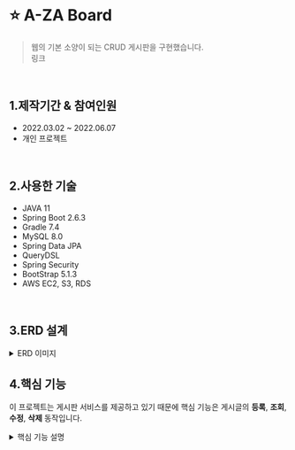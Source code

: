 # ⭐ A-ZA Board
> 웹의 기본 소양이 되는 CRUD 게시판을 구현했습니다.  
> 링크
<br>  

## 1.제작기간 & 참여인원  
- 2022.03.02 ~ 2022.06.07
- 개인 프로젝트
<br>

## 2.사용한 기술
- JAVA 11
- Spring Boot 2.6.3
- Gradle 7.4
- MySQL 8.0
- Spring Data JPA
- QueryDSL
- Spring Security
- BootStrap 5.1.3
- AWS EC2, S3, RDS
<br>

## 3.ERD 설계
<details>
<summary>ERD 이미지</summary>

<img src="https://user-images.githubusercontent.com/60730405/172790041-2d38a29b-210e-4e35-b77f-08b791484a8a.png" height="650px" width="750px">
</details>  

## 4.핵심 기능
이 프로젝트는 게시판 서비스를 제공하고 있기 때문에 핵심 기능은 게시글의 **등록**, **조회**, **수정**, **삭제** 동작입니다.  

<details>
<summary>핵심 기능 설명</summary>

### 4.1 전체 흐름
전체 흐름은 다음과 같습니다.  
이 흐름 안에서 **등록**, **조회**, **수정**, **삭제** 동작이 진행됩니다.  
<img src="https://user-images.githubusercontent.com/60730405/172858424-705cd5b1-33ca-4581-9f90-89e26eb68d6a.JPG" height="200px">

<details>
<summary>게시글 등록</summary>

#### Controller
<img src="https://user-images.githubusercontent.com/60730405/172861164-168637bb-9cef-4db2-b50e-b7a508f8ba09.JPG" height="400px">  
  
- BoardController에는 View에서 넘어온 데이터를 전달받아 처리합니다. ⭐ [코드 확인](https://github.com/moon-July5/SpringBoot_A-ZA/blob/d1c11ae1d7b3c8dd3141cb1908a8817f510a44c0/src/main/java/com/moon/aza/controller/BoardController.java#L81)
- 여기서 tid 변수는 `임시저장된 게시글 번호`입니다. 이것을 왜 따로 요청받아 처리하냐면 임시저장된 게시글을 불러와서  
완전히 작성 후, 실제 저장하게 된다면 임시저장된 게시글은 더 이상 사용하지 않을 것이기 때문에 삭제하기 위함입니다.  
  ⭐ [코드 확인](https://github.com/moon-July5/SpringBoot_A-ZA/blob/d1c11ae1d7b3c8dd3141cb1908a8817f510a44c0/src/main/java/com/moon/aza/controller/BoardController.java#L84)  
- 게시판으로 리다이렉트하도록 응답합니다. ⭐ [코드 확인](https://github.com/moon-July5/SpringBoot_A-ZA/blob/d1c11ae1d7b3c8dd3141cb1908a8817f510a44c0/src/main/java/com/moon/aza/controller/BoardController.java#L87)   

#### Service
<img src="https://user-images.githubusercontent.com/60730405/172870015-8e133740-7e6a-4b0a-9552-8f468bd3b972.JPG" height="450px">
  
**Entity 형태로 변환** ⭐ [코드 확인](https://github.com/moon-July5/SpringBoot_A-ZA/blob/d452c5def66ce0e2acb70a6ed7d56c31b9c5cb38/src/main/java/com/moon/aza/service/BoardService.java#L81)
- `BoardRepository`에 전달할 수 있도록 요청받은 DTO -> Entity 형태로 변환하는 메서드입니다.  

**실제 DB에 저장** ⭐ [코드 확인](https://github.com/moon-July5/SpringBoot_A-ZA/blob/d452c5def66ce0e2acb70a6ed7d56c31b9c5cb38/src/main/java/com/moon/aza/service/BoardService.java#L74)  
- `saveBoard()` 메서드를 통해 Entity 형태로 변환된 데이터를 `BoardRepository`로 전달합니다.  

#### Repository
<img src="https://user-images.githubusercontent.com/60730405/172872998-4599320b-3368-4753-9108-a1d05de0aa89.JPG" height="350px" width="800px">  

- Entity 형태의 데이터를 `save()` 메서드를 통해 실제 Database에 전달하여 저장합니다. ⭐ [코드 확인](https://github.com/moon-July5/SpringBoot_A-ZA/blob/d452c5def66ce0e2acb70a6ed7d56c31b9c5cb38/src/main/java/com/moon/aza/service/BoardService.java#L78)   
</details> 

</details>


